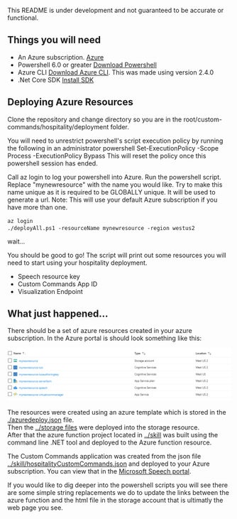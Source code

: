 This README is under development and not guaranteed to be accurate or functional.

## Things you will need
* An Azure subscription. [Azure](https://portal.azure.com)
* Powershell 6.0 or greater [Download Powershell](https://github.com/PowerShell/PowerShell/releases)
* Azure CLI [Download Azure CLI](https://docs.microsoft.com/en-us/cli/azure/install-azure-cli?view=azure-cli-latest). This was made using version 2.4.0
* .Net Core SDK [Install SDK](https://docs.microsoft.com/en-us/dotnet/core/install/sdk?pivots=os-windows)

## Deploying Azure Resources
Clone the repository and change directory so you are in the root/custom-commands/hospitality/deployment folder.

You will need to unrestrict powershell's script execution policy by running the following in an administrator powershell
    Set-ExecutionPolicy -Scope Process -ExecutionPolicy Bypass
This will reset the policy once this powershell session has ended.

Call az login to log your powershell into Azure. Run the powershell script. Replace "mynewresource" with the name you would like. Try to make this name unique as it is required to be GLOBALLY unique. It will be used to generate a url. Note: This will use your default Azure subscription if you have more than one.

    az login
    ./deployAll.ps1 -resourceName mynewresource -region westus2

wait...

You should be good to go! The script will print out some resources you will need to start using your hospitality deployment.

* Speech resource key
* Custom Commands App ID
* Visualization Endpoint

## What just happened...

There should be a set of azure resources created in your azure subscription. In the Azure portal is should look something like this:

![Resources](../../../docs/images/Resources.png)

The resources were created using an azure template which is stored in the [./azuredeploy.json](./azuredeploy.json) file.</br>
Then the [../storage files](../storage-files) were deployed into the storage resource.</br>
After that the azure function project located in [../skill](../skill) was built using the command line .NET tool and deployed to the Azure function resource.

The Custom Commands application was created from the json file [../skill/hospitalityCustomCommands.json](../skill/hospitalityCustomCommands.json) and deployed to your Azure subscription. You can view that in the [Microsoft Speech portal](https://speech.microsoft.com/).

If you would like to dig deeper into the powershell scripts you will see there are some simple string replacements we do to update the links between the azure function and the html file in the storage account that is ultimatly the web page you see.

